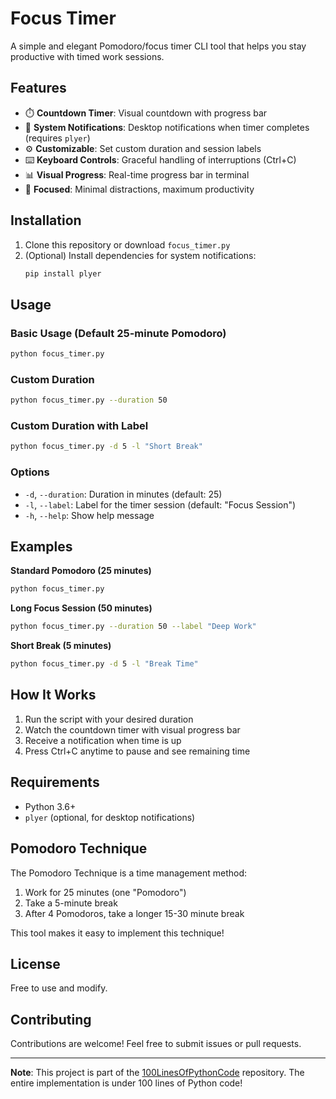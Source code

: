 # Focus Timer

A simple and elegant Pomodoro/focus timer CLI tool that helps you stay productive with timed work sessions.

## Features

- ⏱️ **Countdown Timer**: Visual countdown with progress bar
- 🔔 **System Notifications**: Desktop notifications when timer completes (requires `plyer`)
- ⚙️ **Customizable**: Set custom duration and session labels
- ⌨️ **Keyboard Controls**: Graceful handling of interruptions (Ctrl+C)
- 📊 **Visual Progress**: Real-time progress bar in terminal
- 🎯 **Focused**: Minimal distractions, maximum productivity

## Installation

1. Clone this repository or download `focus_timer.py`
2. (Optional) Install dependencies for system notifications:
   ```bash
   pip install plyer
   ```

## Usage

### Basic Usage (Default 25-minute Pomodoro)
```bash
python focus_timer.py
```

### Custom Duration
```bash
python focus_timer.py --duration 50
```

### Custom Duration with Label
```bash
python focus_timer.py -d 5 -l "Short Break"
```

### Options
- `-d`, `--duration`: Duration in minutes (default: 25)
- `-l`, `--label`: Label for the timer session (default: "Focus Session")
- `-h`, `--help`: Show help message

## Examples

**Standard Pomodoro (25 minutes)**
```bash
python focus_timer.py
```

**Long Focus Session (50 minutes)**
```bash
python focus_timer.py --duration 50 --label "Deep Work"
```

**Short Break (5 minutes)**
```bash
python focus_timer.py -d 5 -l "Break Time"
```

## How It Works

1. Run the script with your desired duration
2. Watch the countdown timer with visual progress bar
3. Receive a notification when time is up
4. Press Ctrl+C anytime to pause and see remaining time

## Requirements

- Python 3.6+
- `plyer` (optional, for desktop notifications)

## Pomodoro Technique

The Pomodoro Technique is a time management method:
1. Work for 25 minutes (one "Pomodoro")
2. Take a 5-minute break
3. After 4 Pomodoros, take a longer 15-30 minute break

This tool makes it easy to implement this technique!

## License

Free to use and modify.

## Contributing

Contributions are welcome! Feel free to submit issues or pull requests.

---

**Note**: This project is part of the [100LinesOfPythonCode](https://github.com/sumanth-0/100LinesOfPythonCode) repository. The entire implementation is under 100 lines of Python code!
